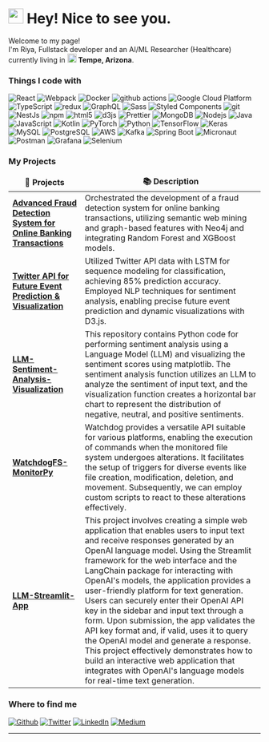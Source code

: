 <h1><img src="https://emojis.slackmojis.com/emojis/images/1531849430/4246/blob-sunglasses.gif?1531849430" width="30"/> Hey! Nice to see you.</h1>


<p>Welcome to my page! </br> I'm Riya, Fullstack developer and an AI/ML Researcher (Healthcare) currently living in <img src="https://img.freeflagicons.com/thumb/round_icon/united_states_of_america/united_states_of_america_640.png" width="18"/> <b>Tempe, Arizona</b>. </p>
<h3>Things I code with</h3>
<p>
  <img alt="React" src="https://img.shields.io/badge/-React-45b8d8?style=flat-square&logo=react&logoColor=white" />
  <img alt="Webpack" src="https://img.shields.io/badge/-Webpack-8DD6F9?style=flat-square&logo=webpack&logoColor=white" /> 
  <img alt="Docker" src="https://img.shields.io/badge/-Docker-46a2f1?style=flat-square&logo=docker&logoColor=white" />
  <img alt="github actions" src="https://img.shields.io/badge/-Github_Actions-2088FF?style=flat-square&logo=github-actions&logoColor=white" />
  <img alt="Google Cloud Platform" src="https://img.shields.io/badge/-Google_Cloud_Platform-1a73e8?style=flat-square&logo=google-cloud&logoColor=white" />
  <img alt="TypeScript" src="https://img.shields.io/badge/-TypeScript-007ACC?style=flat-square&logo=typescript&logoColor=white" />
  <img alt="redux" src="https://img.shields.io/badge/-Redux-764ABC?style=flat-square&logo=redux&logoColor=white" />
  <img alt="GraphQL" src="https://img.shields.io/badge/-GraphQL-E10098?style=flat-square&logo=graphql&logoColor=white" />
  <img alt="Sass" src="https://img.shields.io/badge/-Sass-CC6699?style=flat-square&logo=sass&logoColor=white" />
  <img alt="Styled Components" src="https://img.shields.io/badge/-Styled_Components-db7092?style=flat-square&logo=styled-components&logoColor=white" />
  <img alt="git" src="https://img.shields.io/badge/-Git-F05032?style=flat-square&logo=git&logoColor=white" />
  <img alt="NestJs" src="https://img.shields.io/badge/-NestJs-ea2845?style=flat-square&logo=nestjs&logoColor=white" />
  <img alt="npm" src="https://img.shields.io/badge/-NPM-CB3837?style=flat-square&logo=npm&logoColor=white" />
  <img alt="html5" src="https://img.shields.io/badge/-HTML5-E34F26?style=flat-square&logo=html5&logoColor=white" />
  <img alt="d3js" src="https://img.shields.io/badge/-D3.js-F9A03C?style=flat-square&logo=d3.js&logoColor=white" />
  <img alt="Prettier" src="https://img.shields.io/badge/-Prettier-F7B93E?style=flat-square&logo=prettier&logoColor=white" />
  <img alt="MongoDB" src="https://img.shields.io/badge/-MongoDB-13aa52?style=flat-square&logo=mongodb&logoColor=white" />
  <img alt="Nodejs" src="https://img.shields.io/badge/-Nodejs-43853d?style=flat-square&logo=Node.js&logoColor=white" />
<img alt="Java" src="https://img.shields.io/badge/-Java-007396?style=flat-square&logo=Java&logoColor=white" />
<img alt="JavaScript" src="https://img.shields.io/badge/-JavaScript-F7DF1E?style=flat-square&logo=JavaScript&logoColor=black" />
<img alt="Kotlin" src="https://img.shields.io/badge/-Kotlin-0095D5?style=flat-square&logo=Kotlin&logoColor=white" />
<img alt="PyTorch" src="https://img.shields.io/badge/-PyTorch-EE4C2C?style=flat-square&logo=PyTorch&logoColor=white" />
<img alt="Python" src="https://img.shields.io/badge/-Python-3776AB?style=flat-square&logo=Python&logoColor=white" />
<img alt="TensorFlow" src="https://img.shields.io/badge/-TensorFlow-FF6F00?style=flat-square&logo=TensorFlow&logoColor=white" />
<img alt="Keras" src="https://img.shields.io/badge/-Keras-D00000?style=flat-square&logo=Keras&logoColor=white" />
<img alt="MySQL" src="https://img.shields.io/badge/-MySQL-4479A1?style=flat-square&logo=MySQL&logoColor=white" />
<img alt="PostgreSQL" src="https://img.shields.io/badge/-PostgreSQL-336791?style=flat-square&logo=PostgreSQL&logoColor=white" />
<img alt="AWS" src="https://img.shields.io/badge/-AWS-232F3E?style=flat-square&logo=Amazon-AWS&logoColor=white" />
<img alt="Kafka" src="https://img.shields.io/badge/-Kafka-231F20?style=flat-square&logo=Apache-Kafka&logoColor=white" />
<img alt="Spring Boot" src="https://img.shields.io/badge/-Spring_Boot-6DB33F?style=flat-square&logo=Spring-Boot&logoColor=white" />
<img alt="Micronaut" src="https://img.shields.io/badge/-Micronaut-45A2B9?style=flat-square&logo=Micronaut&logoColor=white" />
<img alt="Postman" src="https://img.shields.io/badge/-Postman-FF6C37?style=flat-square&logo=Postman&logoColor=white" />
<img alt="Grafana" src="https://img.shields.io/badge/-Grafana-F46800?style=flat-square&logo=Grafana&logoColor=white" />
<img alt="Selenium" src="https://img.shields.io/badge/-Selenium-43B02A?style=flat-square&logo=Selenium&logoColor=white" />

</p>
<h3>My Projects</h3>
<table>
  <thead align="center">
    <tr border: none;>
      <td><b>🎁 Projects</b></td>
      <td><b>📚 Description</b></td>
    </tr>
  </thead>
  <tbody>
    <tr>
      <td><a href="https://github.com/RiyaSalian1611/Fraud-Detection"><b>Advanced Fraud Detection System for Online Banking Transactions
</b></a></td>
      <td>Orchestrated the development of a fraud detection system for online banking transactions, utilizing semantic web mining and graph-based features with Neo4j and integrating Random Forest and XGBoost models.
</td>
    </tr>
	  <tr>
      <td><a href="https://github.com/RiyaSalian1611/EventVizPredict"><b>Twitter API for Future Event Prediction & Visualization
</b></a></td>
      <td>Utilized Twitter API data with LSTM for sequence modeling for classification, achieving 85% prediction accuracy. Employed NLP techniques for sentiment analysis, enabling precise future event prediction and dynamic visualizations with D3.js.
</td>
      </td>
    </tr>
    <tr>
      <td><a href="https://github.com/RiyaSalian1611/LLM-Sentiment-Analysis-Visualization"><b>LLM-Sentiment-Analysis-Visualization</b></a></td>
      <td>This repository contains Python code for performing sentiment analysis using a Language Model (LLM) and visualizing the sentiment scores using matplotlib. The sentiment analysis function utilizes an LLM to analyze the sentiment of input text, and the visualization function creates a horizontal bar chart to represent the distribution of negative, neutral, and positive sentiments.</td>
    </tr>
	<tr>
      <td><a href="https://github.com/RiyaSalian1611/WatchdogFS-MonitorPy"><b>WatchdogFS-MonitorPy</b></a></td>
      <td>Watchdog provides a versatile API suitable for various platforms, enabling the execution of commands when the monitored file system undergoes alterations. It facilitates the setup of triggers for diverse events like file creation, modification, deletion, and movement. Subsequently, we can employ custom scripts to react to these alterations effectively.</td>
    </tr>
    <tr>
      <td><a href="https://github.com/RiyaSalian1611/LLM-Streamlit-App"><b>LLM-Streamlit-App</b></a></td>
      <td>This project involves creating a simple web application that enables users to input text and receive responses generated by an OpenAI language model. Using the Streamlit framework for the web interface and the LangChain package for interacting with OpenAI's models, the application provides a user-friendly platform for text generation. Users can securely enter their OpenAI API key in the sidebar and input text through a form. Upon submission, the app validates the API key format and, if valid, uses it to query the OpenAI model and generate a response. This project effectively demonstrates how to build an interactive web application that integrates with OpenAI's language models for real-time text generation.
 </td>
    </tr>

 
  </tbody>
</table>

<h3>Where to find me</h3>
<p><a href="https://github.com/RiyaSalian1611/" target="_blank"><img alt="Github" src="https://img.shields.io/badge/GitHub-%2312100E.svg?&style=for-the-badge&logo=Github&logoColor=white" /></a> <a href="https://twitter.com/Guibz16" target="_blank"><img alt="Twitter" src="https://img.shields.io/badge/twitter-%231DA1F2.svg?&style=for-the-badge&logo=twitter&logoColor=white" /></a> <a href="https://www.linkedin.com/in/riya-salian/" target="_blank"><img alt="LinkedIn" src="https://img.shields.io/badge/linkedin-%230077B5.svg?&style=for-the-badge&logo=linkedin&logoColor=white" /></a> <a href="https://medium.com/@th.guibert" target="_blank"><img alt="Medium" src="https://img.shields.io/badge/medium-%2312100E.svg?&style=for-the-badge&logo=medium&logoColor=white" /></a>
</p>

------------

